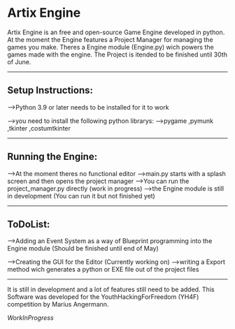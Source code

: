 # Artix Engine

Artix Engine is an free and open-source Game Engine developed in python.
At the moment the Engine features a Project Manager for managing the games you make.
Theres a Engine module (Engine.py) wich powers the games made with the engine.
The Project is itended to be finished until 30th of June.
_______________________________________________________________________________________

Setup Instructions:
-------------------

-->Python 3.9 or later needs to be installed for it to work

-->you need to install the following python librarys:
   -->pygame
      ,pymunk
      ,tkinter
      ,costumtkinter

________________________________________________________________________________________


Running the Engine:
-------------------

-->At the moment theres no functional editor
-->main.py starts with a splash screen and then opens the project manager
-->You can run the project_manager.py directly (work in progress)
-->the Engine module is still in development (You can run it but not finished yet)



________________________________________________________________________________________

ToDoList:
---------

-->Adding an Event System as a way of Blueprint programming into the Engine module
(Should be finished until end of May)


-->Creating the GUI for the Editor (Currently working on)
-->writing a Export method wich generates a python or EXE file out of the project files


________________________________________________________________________________________

It is still in development and a lot of features still need to be added.
This Software was developed for the YouthHackingForFreedom (YH4F) competition by Marius Angermann.

*WorkInProgress*
